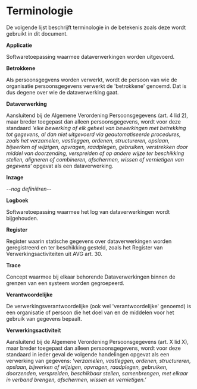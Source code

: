 # Terminologie

De volgende lijst beschrijft terminologie in de betekenis zoals deze wordt gebruikt in dit document.

**Applicatie**

Softwaretoepassing waarmee dataverwerkingen worden uitgevoerd.


**Betrokkene**

Als persoonsgegvens worden verwerkt, wordt de persoon van wie de organisatie persoonsgegevens verwerkt de 'betrokkene' genoemd. Dat is dus degene over wie de dataverwerking gaat.


**Dataverwerking**

Aansluitend bij de Algemene Verordening Persoonsgegevens (art. 4 lid 2), maar breder toegepast dan alleen persoonsgegevens, wordt voor deze standaard *‘elke bewerking of elk geheel van bewerkingen met betrekking tot gegevens, al dan niet uitgevoerd via geautomatiseerde procedures, zoals het verzamelen, vastleggen, ordenen, structureren, opslaan, bijwerken of wijzigen, opvragen, raadplegen, gebruiken, verstrekken door middel van doorzending, verspreiden of op andere wijze ter beschikking stellen, aligneren of combineren, afschermen, wissen of vernietigen van gegevens’* opgevat als een dataverwerking.


**Inzage**

*--nog definiëren--*


**Logboek**

Softwaretoepassing waarmee het log van dataverwerkingen wordt bijgehouden.


**Register**

Register waarin statische gegevens over dataverwerkingen worden geregistreerd en ter beschikking gesteld, zoals het Register van Verwerkingsactiviteiten uit AVG art. 30.


**Trace**

Concept waarmee bij elkaar behorende Dataverwerkingen binnen de grenzen van een systeem worden gegroepeerd.


**Verantwoordelijke**

De verwerkingsverantwoordelijke (ook wel 'verantwoordelijke' genoemd) is een organisatie of persoon die het doel van en de middelen voor het gebruik van gegevens bepaalt.


**Verwerkingsactiviteit**

Aansluitend bij de Algemene Verordening Persoonsgegevens (art. X lid X), maar breder toegepast dan alleen persoonsgegevens, wordt voor deze standaard  in ieder geval de volgende handelingen opgevat als een verwerking van gegevens: *‘verzamelen, vastleggen, ordenen, structureren, opslaan, bijwerken of wijzigen, opvragen, raadplegen, gebruiken, doorzenden, verspreiden, beschikbaar stellen, samenbrengen, met elkaar in verband brengen, afschermen, wissen en vernietigen.’*
